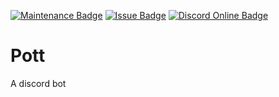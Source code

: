 [![Maintenance Badge](https://img.shields.io/maintenance/no/2023?style=flat-square)]()
[![Issue Badge](https://img.shields.io/github/issues/Fridtjof-DE/Pott?style=flat-square)](https://github.com/Fridtjof-DE/Pott/issues)
[![Discord Online Badge](https://img.shields.io/discord/698210072899223642?style=flat-square)](https://discord.gg/FgrTcfQ)
# Pott
 A discord bot
